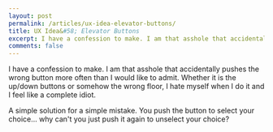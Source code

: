 ```yaml
---
layout: post
permalink: /articles/ux-idea-elevator-buttons/
title: UX Idea&#58; Elevator Buttons
excerpt: I have a confession to make. I am that asshole that accidentally pushes the wrong button more often then I would like to admit. Whether it is the up/down buttons or somehow the wrong floor.
comments: false
---
```


<p>I have a confession to make. I am that asshole that accidentally pushes the wrong button more often than I would like to admit. Whether it is the up/down buttons or somehow the wrong floor, I hate myself when I do it and I feel like a complete idiot.</p>
<p>A simple solution for a simple mistake. You push the button to select your choice... why can't you just push it again to unselect your choice? </p>
